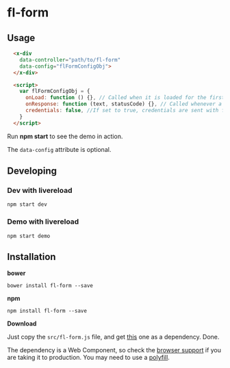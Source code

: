 # fl-form

## Usage

``` html
  <x-div
    data-controller="path/to/fl-form"
    data-config="flFormConfigObj">
  </x-div>

  <script>
    var flFormConfigObj = {
      onLoad: function () {}, // Called when it is loaded for the first time
      onResponse: function (text, statusCode) {}, // Called whenever a response from a submit event arrives
      credentials: false, //If set to true, credentials are sent with fetch request
    }
  </script>
```

Run **npm start** to see the demo in action.

The `data-config` attribute is optional.

## Developing
### Dev with livereload
```
npm start dev
```

### Demo with livereload
```
npm start demo
```
## Installation

**bower**

```
bower install fl-form --save
```

**npm**
```
npm install fl-form --save
```
**Download**

Just copy the `src/fl-form.js` file, and get [this](https://raw.githubusercontent.com/fourlabsldn/x-div/master/js/x-div.js) one as a dependency. Done.


The dependency is a Web Component, so check the [browser support](http://caniuse.com/#search=Custom%20Elements)
if you are taking it to production. You may need to use a [polyfill](http://webcomponents.org/polyfills/).
